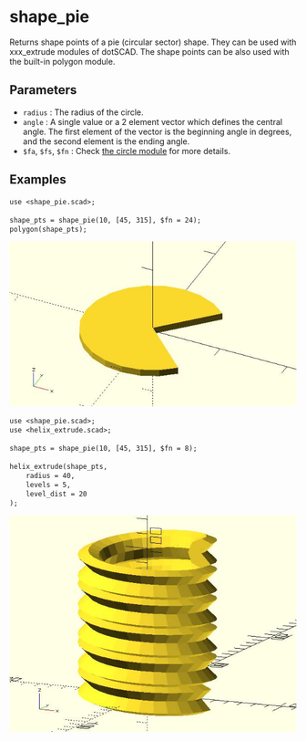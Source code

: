 # shape_pie

Returns shape points of a pie (circular sector) shape. They can be used with xxx_extrude modules of dotSCAD. The shape points can be also used with the built-in polygon module. 

## Parameters

- `radius` : The radius of the circle.
- `angle` : A single value or a 2 element vector which defines the central angle. The first element of the vector is the beginning angle in degrees, and the second element is the ending angle.
- `$fa`, `$fs`, `$fn` : Check [the circle module](https://en.wikibooks.org/wiki/OpenSCAD_User_Manual/Using_the_2D_Subsystem#circle) for more details.

## Examples

	use <shape_pie.scad>;
	
	shape_pts = shape_pie(10, [45, 315], $fn = 24);
    polygon(shape_pts);

![shape_pie](images/lib3x-shape_pie-1.JPG)

    use <shape_pie.scad>;
    use <helix_extrude.scad>;

    shape_pts = shape_pie(10, [45, 315], $fn = 8);

    helix_extrude(shape_pts, 
        radius = 40, 
        levels = 5, 
        level_dist = 20
    );

![shape_pie](images/lib3x-shape_pie-2.JPG)
